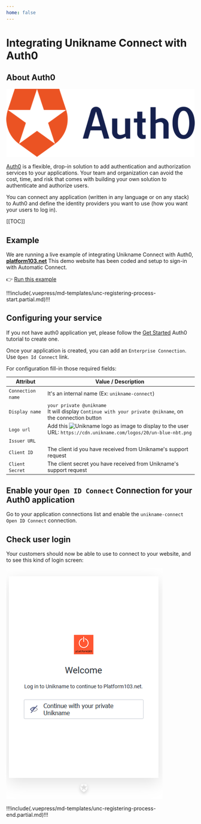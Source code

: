 ```yaml
---
home: false
---
```


# Integrating Unikname Connect with Auth0

## About Auth0

![Auth0](./auth0-logo-full.png)

[Auth0](https://auth0.com) is a flexible, drop-in solution to add authentication and authorization services to your applications. Your team and organization can avoid the cost, time, and risk that comes with building your own solution to authenticate and authorize users.

You can connect any application (written in any language or on any stack) to Auth0 and define the identity providers you want to use (how you want your users to log in).

[[TOC]]

## Example

We are running a live example of integrating Unikname Connect with Auth0, [**platform103.net**](https://www.platform103.net)
This demo website has been coded and setup to sign-in with Automatic Connect.

👉 [Run this example](https://www.platform103.net)

!!!include(.vuepress/md-templates/unc-registering-process-start.partial.md)!!!

## Configuring your service

If you not have auth0 application yet, please follow the [Get Started](https://auth0.com/docs/quickstarts) Auth0 tutorial to create one.

Once your application is created, you can add an `Enterprise Connection`. Use `Open Id Connect` link.

For <uniknameconnect/> configuration fill-in those required fields:

| Attribut | Value / Description |
|--------|-----------|
| `Connection name` | It's an internal name (Ex: `unikname-connect`) |
| `Display name` | `your private @unikname`<br/>It will display `Continue with your private @nikname`, on the connection button |
| `Logo url` | Add this ![Unikname logo](https://cdn.unikname.com/logos/20/un-blue-nbt.png) as image to display to the user<br/>URL: `https://cdn.unikname.com/logos/20/un-blue-nbt.png` |
| `Issuer URL` | <UncServerUrl/> |
| `Client ID` | The client id you have received from Unikname's support request |
| `Client Secret` | The client secret you have received from Unikname's support request |

## Enable your `Open ID Connect` Connection for your Auth0 application

Go to your application connections list and enable the `unikname-connect` `Open ID Connect` connection.

## Check user login

Your customers should now be able to use <uniknameconnect/> to connect to your website, and to see this kind of login screen:

![Auth0 with Unikname Connect](./auth0-login-screen-with-unc.png)

!!!include(.vuepress/md-templates/unc-registering-process-end.partial.md)!!!
